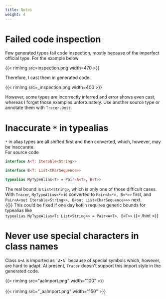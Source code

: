 ```yaml
---
title: Notes
weight: 4
---
```


# Failed code inspection 
Few generated types fail code inspection, mostly because of the imperfect official type. For 
the example below  

{{< rimImg src=inspection.png width=470 >}}

Therefore, I cast them in generated code.    

{{< rimImg src=_inspection.png width=400 >}}

However, some types are incorrectly inferred and error shows even cast, whereas I 
forget those examples unfortunately. Use another source type or annotate them with `Tracer.Omit`. 

# Inaccurate `*` in typealias 
`*` in alias types are all shifted first and then converted, which, however, may be inaccurate.  
  For source code
  ```kotlin
  interface A<T: Iterable<String>> 

  interface B<T: List<CharSequence>>

  typealias MyTypeAlias<T> = Pair<A<T>, B<T>>
  ```
  The real bound is `List<String>`, which is only one of those difficult cases. With `Tracer`, 
  `MyTypeAlias<*>` is converted to `Pair<A<*>, B<*>>` first, and 
  `Pair<A<out Iterable<String>>, B<out List<CharSequence>>>` next.   
  {{<hint info >}}
  This could be fixed if one day kotlin requires generic bounds for typealias like  
  `typealias MyTypeAlias<T: List<String>> = Pair<A<T>, B<T>>`
  {{< /hint >}}

# Never use special characters in class names
Class `A•A` is imported as ``` `A•A` ``` because of special symbols which, however, are 
hard to adapt. At present, `Tracer` doesn't support this import style in the 
generated code. 

{{< rimImg src="aaImport.png" width="100" >}}  
<br>
{{< rimImg src="_aaImport.png" width="150" >}}